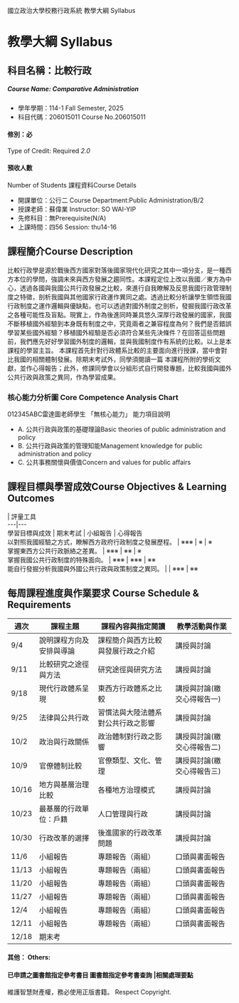 國立政治大學校務行政系統 教學大綱 Syllabus
# 教學大綱 Syllabus
##  科目名稱：比較行政
#####  Course Name: Comparative Administration
  * 學年學期：114-1 Fall Semester, 2025 
  * 科目代碼：206015011 Course No.206015011
#### 修別：必
Type of Credit: Required 
_2.0_
#### 預收人數
Number of Students
課程資料Course Details
  * 開課單位：公行二 Course Department:Public Administration/B/2 
  * 授課老師：蘇偉業 Instructor: SO WAI-YIP 
  * 先修科目：無Prerequisite(N/A)
  * 上課時間：四56 Session: thu14-16
##  課程簡介Course Description
比較行政學是源於戰後西方國家對落後國家現代化研究之其中一項分支，是一種西方本位的學問，強調未來與西方發展之趨同性。本課程定位上改以我國／東方為中心，透過各國與我國公共行政發展之比較，來進行自我瞭解及反思我國行政管理制度之特徵，剖析我國與其他國家行政運作異同之處。透過比較分析讓學生領悟我國行政制度之運作邏輯與優缺點，也可以透過對國外制度之剖析，發掘我國行政改革之各種可能性及盲點。現實上，作為後進同時兼具悠久深厚行政發展的國家，我國不斷移植國外經驗到本身既有制度之中，究竟兩者之兼容程度為何？我們是否錯誤學習某些國外經驗？移植國外經驗是否必須符合某些先決條件？在回答這些問題前，我們應先好好學習國外制度的邏輯，並與我國制度作有系統的比較。以上是本課程的學習主旨。
本課程首先針對行政體系比較的主要面向進行授課，當中會對比我國的相關體制發展。除期末考試外，同學須閱讀一篇 本課程所附的學術文獻，並作心得報告；此外，修課同學會以分組形式自行開發專題，比較我國與國外公共行政與政策之異同，作為學習成果。
###  核心能力分析圖 Core Competence Analysis Chart
012345ABC雷達圖老師學生
「無核心能力」 
能力項目說明
  * A. 公共行政與政策的基礎理論Basic theories of public administration and policy
  * B. 公共行政與政策的管理知能Management knowledge for public administration and policy
  * C. 公共事務關懷與價值Concern and values for public affairs
##  課程目標與學習成效Course Objectives & Learning Outcomes 
|  評量工具  
---|---  
學習目標與成效 |  期末考試 |  小組報告 |  心得報告  
以對照我國經驗之方式，瞭解西方政府行政制度之發展歷程。 |  ※※※ |  ※ |  ※  
掌握東西方公共行政脈絡之差異。 |  ※※※ |  ※※ |  ※  
掌握我國公共行政制度的特殊面向。 |  ※※※ |  ※※※ |  ※※  
能自行發掘分析我國與外國公共行政與政策制度之異同。 |  |  ※※※ |  ※※  
##  每周課程進度與作業要求 Course Schedule & Requirements
週次 |  課程主題 |  課程內容與指定閱讀 |  教學活動與作業  
---|---|---|---  
9/4 |  說明課程方向及安排與導論  |  課程簡介與西方比較與發展行政之介紹 |  講授與討論  
9/11 |  比較研究之途徑與方法 |  研究途徑與研究方法 |  講授與討論  
9/18 |  現代行政體系呈現 |  東西方行政體系之比較 |  講授與討論(繳交心得報告一)  
9/25 |  法律與公共行政 |  習慣法與大陸法體系對公共行政之影響 |  講授與討論  
10/2 |  政治與行政關係 |  政治體制對行政之影響 |  講授與討論(繳交心得報告二)  
10/9 |  官僚體制比較 |  官僚類型、文化、管理 |  講授與討論(繳交心得報告三)  
10/16 |  地方與基層治理比較 |  各種地方治理模式 |  講授與討論  
10/23 |  最基層的行政單位：戶籍 |  人口管理與行政 |  講授與討論  
10/30 |  行政改革的選擇 |  後進國家的行政改革問題 |  講授與討論  
11/6 |  小組報告 |  專題報告（兩組） |  口頭與書面報告  
11/13 |  小組報告 |  專題報告（兩組） |  口頭與書面報告  
11/20 |  小組報告 |  專題報告（兩組） |  口頭與書面報告  
11/27 |  小組報告 |  專題報告（兩組） |  口頭與書面報告  
12/4 |  小組報告 |  專題報告（兩組） |  口頭與書面報告  
12/11 |  小組報告 |  專題報告（兩組） |  口頭與書面報告  
12/18 |  期末考 |  |   
####  其他： Others:
####  已申請之圖書館指定參考書目  圖書館指定參考書查詢 |相關處理要點
維護智慧財產權，務必使用正版書籍。 Respect Copyright.